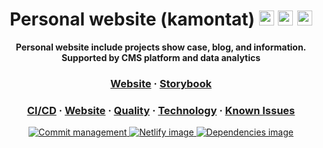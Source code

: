 <!-- Title section -->
<h1 align="center">
  Personal website (kamontat)

  <img src="https://simpleicons.org/icons/gatsby.svg" width="24px">
  <img src="https://simpleicons.org/icons/typescript.svg" width="24px">
  <img src="https://simpleicons.org/icons/microsoftedge.svg" width="24px">
</h1>

<!-- Description section -->
<p align="center">
  <strong>Personal website include projects show case, blog, and information. Supported by CMS platform and data analytics</strong>
</p>

<!-- External section -->
<h3 align="center">
  <a href="https://kamontat.net">Website</a>
  <span> · </span>
  <a href="https://storybook.kamontat.net">Storybook</a>
</h3>

<!-- External section -->
<h3 align="center">
  <a href="docs/cicd.md">CI/CD</a>
  <span> · </span>
  <a href="docs/website.md">Website</a>
  <span> · </span>
  <a href="docs/quality.md">Quality</a>
  <span> · </span>
  <a href="docs/technology.md">Technology</a>
  <span> · </span>
  <a href="docs/known_issues.md">Known Issues</a>
</h3>

<!-- Static badge setup -->
<p align="center">
  <a href="https://github.com/kamontat/gitgo">
    <img src="https://img.shields.io/badge/commit-gitgo-6DC1E8.svg" alt="Commit management" />
  </a>
  <a href="https://app.netlify.com/sites/kamontat/overview">
    <img src="https://img.shields.io/badge/deploy%20with-netlify-00C7B7.svg?logo=netlify&logoWidth=20" alt="Netlify image"/>
  </a>
  <a href="https://app.dependabot.com/accounts/kamontat/projects/168664">
    <img src="https://img.shields.io/badge/dependencies%20-dependabot-025E8C.svg?logo=dependabot&logoWidth=20" alt="Dependencies image"/>
  </a>
</p>
